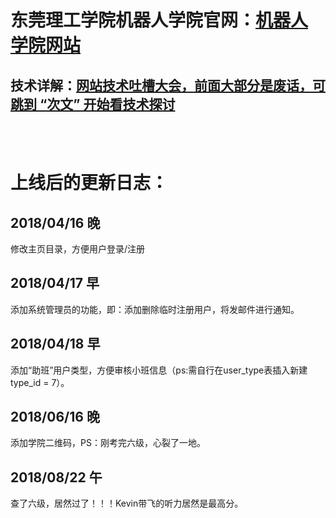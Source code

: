 东莞理工学院机器人学院官网：[机器人学院网站](http://robot.dgut.edu.cn/)
===


技术详解：[网站技术吐槽大会，前面大部分是废话，可跳到 “次文” 开始看技术探讨](https://mp.weixin.qq.com/s?__biz=MzI4MjkzNDI4Ng==&mid=2247483872&idx=1&sn=71c3a31f0847ad6894ae3ba1961fb732&chksm=eb932c81dce4a597ae71f0578dd027e37ad96c421ffd85f806509802919650239d79f046095d&scene=0#rd)
---

<br> <br>

# 上线后的更新日志：

## 2018/04/16 晚
修改主页目录，方便用户登录/注册

## 2018/04/17 早
添加系统管理员的功能，即：添加删除临时注册用户，将发邮件进行通知。

## 2018/04/18 早
添加“助班”用户类型，方便审核小班信息（ps:需自行在user_type表插入新建type_id = 7）。

## 2018/06/16 晚
添加学院二维码，PS：刚考完六级，心裂了一地。

## 2018/08/22 午
查了六级，居然过了！！！Kevin带飞的听力居然是最高分。
